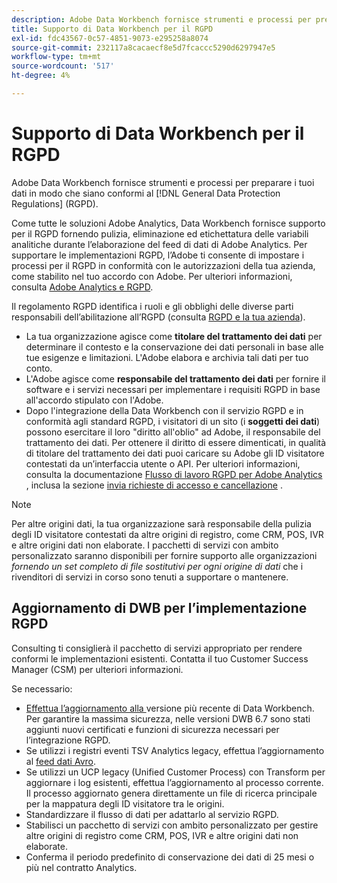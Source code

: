 ```yaml
---
description: Adobe Data Workbench fornisce strumenti e processi per preparare i tuoi dati in modo che siano conformi alle normative generali sulla protezione dei dati (RGPD).
title: Supporto di Data Workbench per il RGPD
exl-id: fdc43567-0c57-4851-9073-e295258a8074
source-git-commit: 232117a8cacaecf8e5d7fcaccc5290d6297947e5
workflow-type: tm+mt
source-wordcount: '517'
ht-degree: 4%

---
```


# Supporto di Data Workbench per il RGPD

Adobe Data Workbench fornisce strumenti e processi per preparare i tuoi dati in modo che siano conformi al [!DNL General Data Protection Regulations] (RGPD).

Come tutte le soluzioni Adobe Analytics, Data Workbench fornisce supporto per il RGPD fornendo pulizia, eliminazione ed etichettatura delle variabili analitiche durante l’elaborazione del feed di dati di Adobe Analytics. Per supportare le implementazioni RGPD, l’Adobe ti consente di impostare i processi per il RGPD in conformità con le autorizzazioni della tua azienda, come stabilito nel tuo accordo con Adobe. Per ulteriori informazioni, consulta [Adobe Analytics e RGPD](https://experienceleague.adobe.com/docs/analytics/admin/data-governance/an-gdpr-overview.html?lang=it).

Il regolamento RGPD identifica i ruoli e gli obblighi delle diverse parti responsabili dell’abilitazione all’RGPD (consulta [RGPD e la tua azienda](https://www.adobe.com/it/privacy/general-data-protection-regulation.html)).

* La tua organizzazione agisce come **titolare del trattamento dei dati** per determinare il contesto e la conservazione dei dati personali in base alle tue esigenze e limitazioni. L&#39;Adobe elabora e archivia tali dati per tuo conto.
* L&#39;Adobe agisce come **responsabile del trattamento dei dati** per fornire il software e i servizi necessari per implementare i requisiti RGPD in base all&#39;accordo stipulato con l&#39;Adobe.
* Dopo l&#39;integrazione della Data Workbench con il servizio RGPD e in conformità agli standard RGPD, i visitatori di un sito (i **soggetti dei dati**) possono esercitare il loro &quot;diritto all&#39;oblio&quot; ad Adobe, il responsabile del trattamento dei dati. Per ottenere il diritto di essere dimenticati, in qualità di titolare del trattamento dei dati puoi caricare su Adobe gli ID visitatore contestati da un’interfaccia utente o API. Per ulteriori informazioni, consulta la documentazione [Flusso di lavoro RGPD per Adobe Analytics](https://docs.adobe.com/help/en/analytics/admin/data-governance/an-gdpr-workflow.html) , inclusa la sezione [invia richieste di accesso e cancellazione](https://experienceleague.adobe.com/docs/analytics/admin/data-governance/gdpr-submit-access-delete.html) .

>[!NOTE]
>
>Per altre origini dati, la tua organizzazione sarà responsabile della pulizia degli ID visitatore contestati da altre origini di registro, come CRM, POS, IVR e altre origini dati non elaborate. I pacchetti di servizi con ambito personalizzato saranno disponibili per fornire supporto alle organizzazioni _fornendo un set completo di file sostitutivi per ogni origine di dati_ che i rivenditori di servizi in corso sono tenuti a supportare o mantenere.

## Aggiornamento di DWB per l’implementazione RGPD

Consulting ti consiglierà il pacchetto di servizi appropriato per rendere conformi le implementazioni esistenti. Contatta il tuo Customer Success Manager (CSM) per ulteriori informazioni.

Se necessario:

* [Effettua l’aggiornamento alla ](https://experienceleague.adobe.com/docs/data-workbench/using/release-notes/release-notes.html) versione più recente di Data Workbench. Per garantire la massima sicurezza, nelle versioni DWB 6.7 sono stati aggiunti nuovi certificati e funzioni di sicurezza necessari per l’integrazione RGPD.
* Se utilizzi i registri eventi TSV Analytics legacy, effettua l’aggiornamento al [feed dati Avro](https://experienceleague.adobe.com/docs/data-workbench/using/dataset/log-proc-config-file/c-log-sources.html#section-9a824b4c3d5549e7952a7111232035b2).
* Se utilizzi un UCP legacy (Unified Customer Process) con Transform per aggiornare i log esistenti, effettua l’aggiornamento al processo corrente. Il processo aggiornato genera direttamente un file di ricerca principale per la mappatura degli ID visitatore tra le origini.
* Standardizzare il flusso di dati per adattarlo al servizio RGPD.
* Stabilisci un pacchetto di servizi con ambito personalizzato per gestire altre origini di registro come CRM, POS, IVR e altre origini dati non elaborate.
* Conferma il periodo predefinito di conservazione dei dati di 25 mesi o più nel contratto Analytics.
